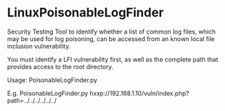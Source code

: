 # LinuxPoisonableLogFinder
Security Testing Tool to identify whether a list of common log files, which may be used for log poisoning, can be accessed from an known local file inclusion vulnerability.

You must identify a LFI vulnerability first, as well as the complete path that provides access to the root directory.

Usage: PoisonableLogFinder.py <root LFI URI>

E.g. PoisonableLogFinder.py hxxp://192.168.1.10/vuln/index.php?path=../../../../../../
